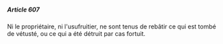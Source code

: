 ##### Article 607

Ni le propriétaire, ni l'usufruitier, ne sont tenus de rebâtir ce qui est tombé de vétusté, ou ce qui a été détruit par cas fortuit.

